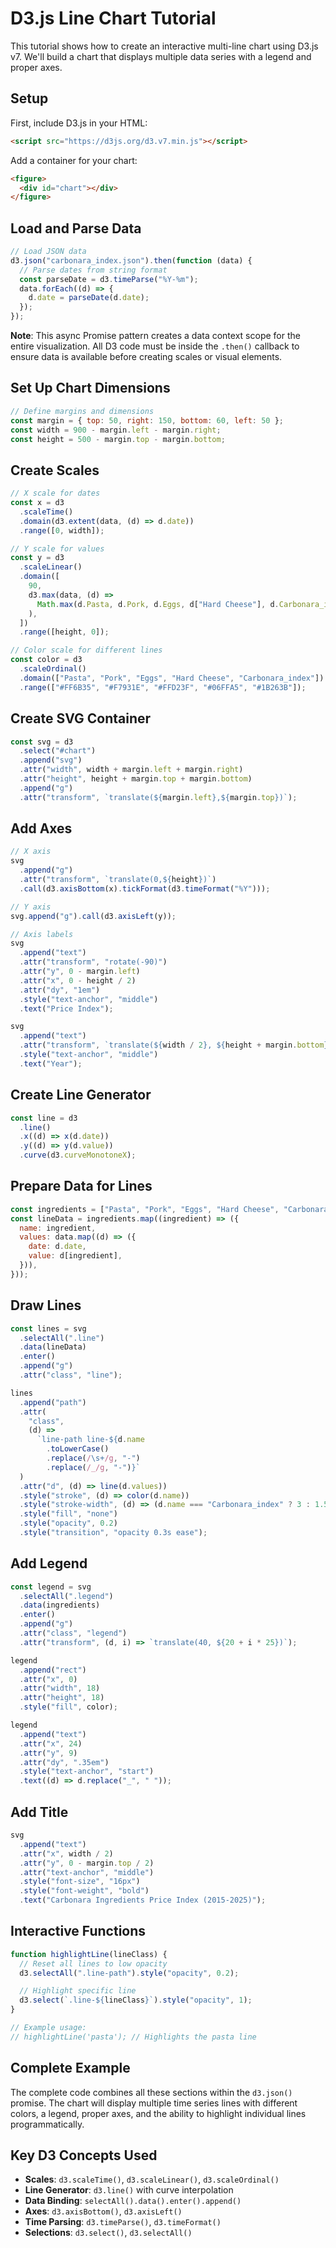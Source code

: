 # D3.js Line Chart Tutorial

This tutorial shows how to create an interactive multi-line chart using D3.js v7. We'll build a chart that displays multiple data series with a legend and proper axes.

## Setup

First, include D3.js in your HTML:

```html
<script src="https://d3js.org/d3.v7.min.js"></script>
```

Add a container for your chart:

```html
<figure>
  <div id="chart"></div>
</figure>
```

## Load and Parse Data

```javascript
// Load JSON data
d3.json("carbonara_index.json").then(function (data) {
  // Parse dates from string format
  const parseDate = d3.timeParse("%Y-%m");
  data.forEach((d) => {
    d.date = parseDate(d.date);
  });
});
```

**Note**: This async Promise pattern creates a data context scope for the entire visualization. All D3 code must be inside the `.then()` callback to ensure data is available before creating scales or visual elements.

## Set Up Chart Dimensions

```javascript
// Define margins and dimensions
const margin = { top: 50, right: 150, bottom: 60, left: 50 };
const width = 900 - margin.left - margin.right;
const height = 500 - margin.top - margin.bottom;
```

## Create Scales

```javascript
// X scale for dates
const x = d3
  .scaleTime()
  .domain(d3.extent(data, (d) => d.date))
  .range([0, width]);

// Y scale for values
const y = d3
  .scaleLinear()
  .domain([
    90,
    d3.max(data, (d) =>
      Math.max(d.Pasta, d.Pork, d.Eggs, d["Hard Cheese"], d.Carbonara_index)
    ),
  ])
  .range([height, 0]);

// Color scale for different lines
const color = d3
  .scaleOrdinal()
  .domain(["Pasta", "Pork", "Eggs", "Hard Cheese", "Carbonara_index"])
  .range(["#FF6B35", "#F7931E", "#FFD23F", "#06FFA5", "#1B263B"]);
```

## Create SVG Container

```javascript
const svg = d3
  .select("#chart")
  .append("svg")
  .attr("width", width + margin.left + margin.right)
  .attr("height", height + margin.top + margin.bottom)
  .append("g")
  .attr("transform", `translate(${margin.left},${margin.top})`);
```

## Add Axes

```javascript
// X axis
svg
  .append("g")
  .attr("transform", `translate(0,${height})`)
  .call(d3.axisBottom(x).tickFormat(d3.timeFormat("%Y")));

// Y axis
svg.append("g").call(d3.axisLeft(y));

// Axis labels
svg
  .append("text")
  .attr("transform", "rotate(-90)")
  .attr("y", 0 - margin.left)
  .attr("x", 0 - height / 2)
  .attr("dy", "1em")
  .style("text-anchor", "middle")
  .text("Price Index");

svg
  .append("text")
  .attr("transform", `translate(${width / 2}, ${height + margin.bottom})`)
  .style("text-anchor", "middle")
  .text("Year");
```

## Create Line Generator

```javascript
const line = d3
  .line()
  .x((d) => x(d.date))
  .y((d) => y(d.value))
  .curve(d3.curveMonotoneX);
```

## Prepare Data for Lines

```javascript
const ingredients = ["Pasta", "Pork", "Eggs", "Hard Cheese", "Carbonara_index"];
const lineData = ingredients.map((ingredient) => ({
  name: ingredient,
  values: data.map((d) => ({
    date: d.date,
    value: d[ingredient],
  })),
}));
```

## Draw Lines

```javascript
const lines = svg
  .selectAll(".line")
  .data(lineData)
  .enter()
  .append("g")
  .attr("class", "line");

lines
  .append("path")
  .attr(
    "class",
    (d) =>
      `line-path line-${d.name
        .toLowerCase()
        .replace(/\s+/g, "-")
        .replace(/_/g, "-")}`
  )
  .attr("d", (d) => line(d.values))
  .style("stroke", (d) => color(d.name))
  .style("stroke-width", (d) => (d.name === "Carbonara_index" ? 3 : 1.5))
  .style("fill", "none")
  .style("opacity", 0.2)
  .style("transition", "opacity 0.3s ease");
```

## Add Legend

```javascript
const legend = svg
  .selectAll(".legend")
  .data(ingredients)
  .enter()
  .append("g")
  .attr("class", "legend")
  .attr("transform", (d, i) => `translate(40, ${20 + i * 25})`);

legend
  .append("rect")
  .attr("x", 0)
  .attr("width", 18)
  .attr("height", 18)
  .style("fill", color);

legend
  .append("text")
  .attr("x", 24)
  .attr("y", 9)
  .attr("dy", ".35em")
  .style("text-anchor", "start")
  .text((d) => d.replace("_", " "));
```

## Add Title

```javascript
svg
  .append("text")
  .attr("x", width / 2)
  .attr("y", 0 - margin.top / 2)
  .attr("text-anchor", "middle")
  .style("font-size", "16px")
  .style("font-weight", "bold")
  .text("Carbonara Ingredients Price Index (2015-2025)");
```

## Interactive Functions

```javascript
function highlightLine(lineClass) {
  // Reset all lines to low opacity
  d3.selectAll(".line-path").style("opacity", 0.2);

  // Highlight specific line
  d3.select(`.line-${lineClass}`).style("opacity", 1);
}

// Example usage:
// highlightLine('pasta'); // Highlights the pasta line
```

## Complete Example

The complete code combines all these sections within the `d3.json()` promise. The chart will display multiple time series lines with different colors, a legend, proper axes, and the ability to highlight individual lines programmatically.

## Key D3 Concepts Used

- **Scales**: `d3.scaleTime()`, `d3.scaleLinear()`, `d3.scaleOrdinal()`
- **Line Generator**: `d3.line()` with curve interpolation
- **Data Binding**: `selectAll().data().enter().append()`
- **Axes**: `d3.axisBottom()`, `d3.axisLeft()`
- **Time Parsing**: `d3.timeParse()`, `d3.timeFormat()`
- **Selections**: `d3.select()`, `d3.selectAll()`
